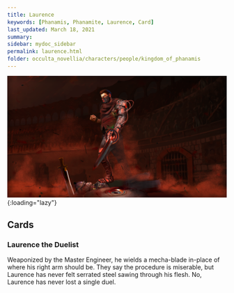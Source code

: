 ```yaml
---
title: Laurence
keywords: [Phanamis, Phanamite, Laurence, Card]
last_updated: March 18, 2021
summary: 
sidebar: mydoc_sidebar
permalink: laurence.html
folder: occulta_novellia/characters/people/kingdom_of_phanamis
---
```


![Laurence the Duelist](/assets/images/illustrations/laurence_the_duelist_1080.png){:loading="lazy"}

## Cards

### Laurence the Duelist

Weaponized by the Master Engineer, he wields a mecha-blade in-place of where his right arm should be. They say the procedure is miserable, but Laurence has never felt serrated steel sawing through his flesh. No, Laurence has never lost a single duel.
